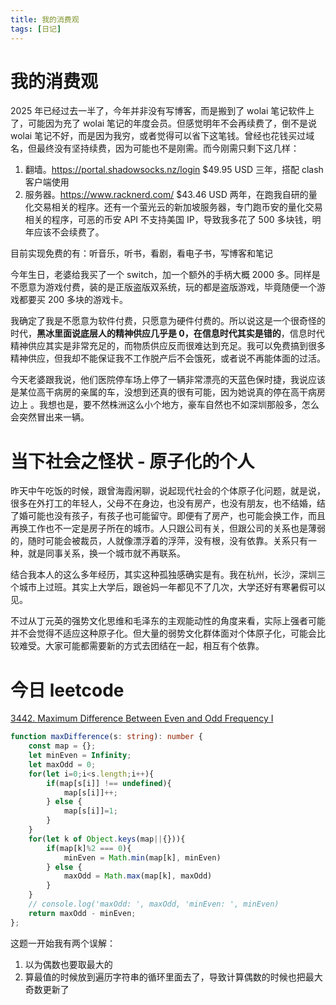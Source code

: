 ```yaml
---
title: 我的消费观
tags: [日记]
---
```


# 我的消费观

2025 年已经过去一半了，今年并非没有写博客，而是搬到了 wolai 笔记软件上了，可能因为充了 wolai 笔记的年度会员。但感觉明年不会再续费了，倒不是说 wolai 笔记不好，而是因为我穷，或者觉得可以省下这笔钱。曾经也花钱买过域名，但最终没有坚持续费，因为可能也不是刚需。而今刚需只剩下这几样：

1. 翻墙。https://portal.shadowsocks.nz/login $49.95 USD 三年，搭配 clash 客户端使用
2. 服务器。https://www.racknerd.com/ $43.46 USD 两年，在跑我自研的量化交易相关的程序。还有一个萤光云的新加坡服务器，专门跑币安的量化交易相关的程序，可恶的币安 API 不支持美国 IP，导致我多花了 500 多块钱，明年应该不会续费了。

<!-- more -->

目前实现免费的有：听音乐，听书，看剧，看电子书，写博客和笔记

今年生日，老婆给我买了一个 switch，加一个额外的手柄大概 2000 多。同样是不愿意为游戏付费，装的是正版盗版双系统，玩的都是盗版游戏，毕竟随便一个游戏都要买 200 多块的游戏卡。

我确定了我是不愿意为软件付费，只愿意为硬件付费的。所以说这是一个很奇怪的时代，**黑冰里面说底层人的精神供应几乎是 0，在信息时代其实是错的**，信息时代精神供应其实是非常充足的，而物质供应反而很难达到充足。我可以免费搞到很多精神供应，但我却不能保证我不工作脱产后不会饿死，或者说不再能体面的过活。

今天老婆跟我说，他们医院停车场上停了一辆非常漂亮的天蓝色保时捷，我说应该是某位高干病房的亲属的车，没想到还真的很有可能，因为她说真的停在高干病房边上
。我想也是，要不然株洲这么小个地方，豪车自然也不如深圳那般多，怎么会突然冒出来一辆。

# 当下社会之怪状 - 原子化的个人

昨天中午吃饭的时候，跟曾海霞闲聊，说起现代社会的个体原子化问题，就是说，很多在外打工的年轻人，父母不在身边，也没有房产，也没有朋友，也不结婚，结了婚可能也没有孩子，有孩子也可能留守。即便有了房产，也可能会换工作，而且再换工作也不一定是房子所在的城市。人只跟公司有关，但跟公司的关系也是薄弱的，随时可能会被裁员，人就像漂浮着的浮萍，没有根，没有依靠。关系只有一种，就是同事关系，换一个城市就不再联系。

结合我本人的这么多年经历，其实这种孤独感确实是有。我在杭州，长沙，深圳三个城市上过班。其实上大学后，跟爸妈一年都见不了几次，大学还好有寒暑假可以见。

不过从丁元英的强势文化思维和毛泽东的主观能动性的角度来看，实际上强者可能并不会觉得不适应这种原子化。但大量的弱势文化群体面对个体原子化，可能会比较难受。大家可能都需要新的方式去团结在一起，相互有个依靠。

# 今日 leetcode

[3442. Maximum Difference Between Even and Odd Frequency I](https://leetcode.com/problems/maximum-difference-between-even-and-odd-frequency-i/description/?envType=daily-question&envId=2025-06-10)

```Typescript
function maxDifference(s: string): number {
    const map = {};
    let minEven = Infinity;
    let maxOdd = 0;
    for(let i=0;i<s.length;i++){
        if(map[s[i]] !== undefined){
            map[s[i]]++;
        } else {
            map[s[i]]=1;
        }
    }
    for(let k of Object.keys(map||{})){
        if(map[k]%2 === 0){
            minEven = Math.min(map[k], minEven)
        } else {
            maxOdd = Math.max(map[k], maxOdd)
        }
    }
    // console.log('maxOdd: ', maxOdd, 'minEven: ', minEven)
    return maxOdd - minEven;
};
```

这题一开始我有两个误解：

1. 以为偶数也要取最大的
2. 算最值的时候放到遍历字符串的循环里面去了，导致计算偶数的时候也把最大奇数更新了
